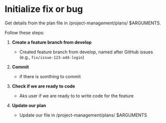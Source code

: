 # Initialize fix or bug

Get details from the plan file in /project-management/plans/ $ARGUMENTS.

Follow these steps:

1. **Create a feature branch from develop**
   - Created feature branch from develop, named after GitHub issues (e.g., `fix/issue-123-add-login`)


3. **Commit**
   - if there is somthing to commit

4. **Check if we are ready to code**
   - Aks user if we are ready to to write code for the feature

5. **Update our plan** 
   - Update our file in /project-management/plans/ $ARGUMENTS